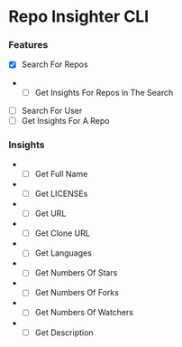 # Repo Insighter CLI

### Features
- [x] Search For Repos
- * [ ] Get Insights For Repos in The Search
- [ ] Search For User
- [ ] Get Insights For A Repo

### Insights
- * [ ] Get Full Name
- * [ ] Get LICENSEs
- * [ ] Get URL
- * [ ] Get Clone URL
- * [ ] Get Languages
- * [ ] Get Numbers Of Stars
- * [ ] Get Numbers Of Forks
- * [ ] Get Numbers Of Watchers
- * [ ] Get Description
